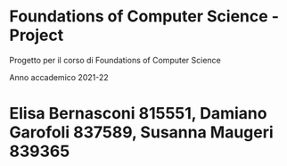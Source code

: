 # Foundations of Computer Science - Project

Progetto per il corso di Foundations of Computer Science

Anno accademico 2021-22

# Elisa Bernasconi 815551, Damiano Garofoli 837589, Susanna Maugeri 839365

